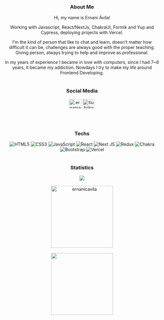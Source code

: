 
<div   align='center'>

### About Me

Hi, my name is Ernani Ávila!
  
Working with Javascript, React/NextJs, ChakraUI, Formik and Yup and Cypress, deploying projects with Vercel.

I'm the kind of person that like to chat and learn, doesn't matter how difficult it can be, challenges are always good with the proper teaching. 
Giving person, always trying to help and improve as professional.

In my years of experience I became in love with computers, since I had 7~8 years, it became my addiction. Nowdays I try to make my life around Frontend Developing.
 <br /> <br />

### Social Media
<p align="center">
<a href="https://linkedin.com/in/ernaniavila" target="blank"><img align="center" src="https://raw.githubusercontent.com/rahuldkjain/github-profile-readme-generator/master/src/images/icons/Social/linked-in-alt.svg" alt="ernaniavila" height="30" width="40" /></a>
<a href="https://instagram.com/tiuhiikou" target="blank"><img align="center" src="https://raw.githubusercontent.com/rahuldkjain/github-profile-readme-generator/master/src/images/icons/Social/instagram.svg" alt="tiuhiikou" height="30" width="40" /></a>
</p>

 <br /> <br />
### Techs
![HTML5](https://img.shields.io/badge/html5-%23E34F26.svg?style=for-the-badge&logo=html5&logoColor=white)
![CSS3](https://img.shields.io/badge/css3-%231572B6.svg?style=for-the-badge&logo=css3&logoColor=white)
![JavaScript](https://img.shields.io/badge/javascript-%23323330.svg?style=for-the-badge&logo=javascript&logoColor=%23F7DF1E)
![React](https://img.shields.io/badge/react-%2320232a.svg?style=for-the-badge&logo=react&logoColor=%2361DAFB)
![Next JS](https://img.shields.io/badge/Next-black?style=for-the-badge&logo=next.js&logoColor=white)
![Redux](https://img.shields.io/badge/redux-%23593d88.svg?style=for-the-badge&logo=redux&logoColor=white)
![Chakra](https://img.shields.io/badge/chakra-%234ED1C5.svg?style=for-the-badge&logo=chakraui&logoColor=white)
![Bootstrap](https://img.shields.io/badge/bootstrap-%23563D7C.svg?style=for-the-badge&logo=bootstrap&logoColor=white)
![Vercel](https://img.shields.io/badge/vercel-%23000000.svg?style=for-the-badge&logo=vercel&logoColor=white)
 <br /> <br />
### Statistics
  

<img heigth="200em" align="center" src='https://github-readme-stats.vercel.app/api?username=ernanicavila&show_icons=true&theme=dark' />
  <br />
   <br />
<img height="200em"  align="center" src="https://github-readme-streak-stats.herokuapp.com/?user=ernanicavila&theme=dark" alt="ernanicavila" />
   <br /> <br />
  
<img height="200em" align='center' src='https://github-readme-stats.vercel.app/api/top-langs/?username=ernanicavila&theme=dark&layout=compact' />

 <br /> <br />

</div>
